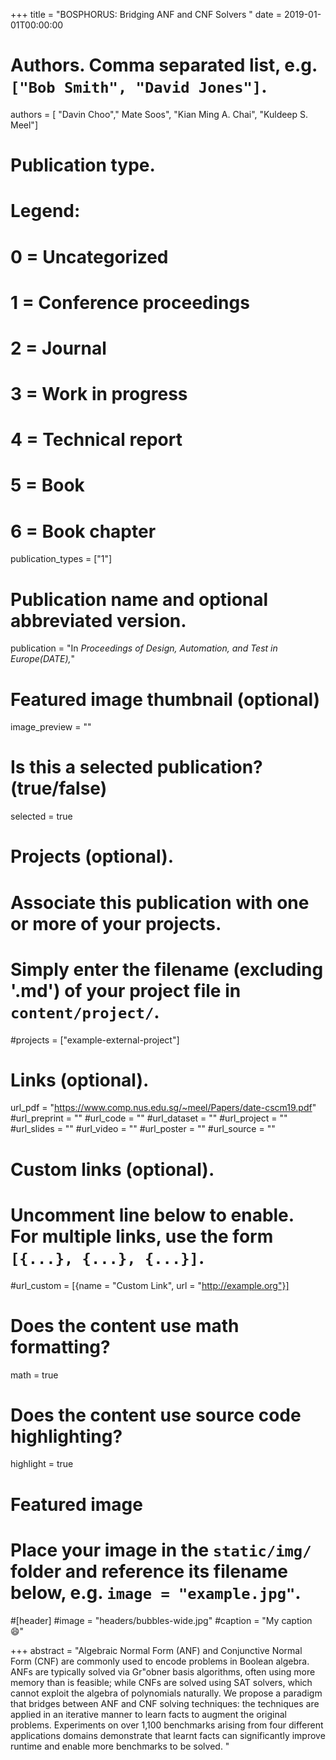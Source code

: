 +++
title = "BOSPHORUS: Bridging ANF and CNF Solvers "
date = 2019-01-01T00:00:00

# Authors. Comma separated list, e.g. `["Bob Smith", "David Jones"]`.
authors = [ "Davin Choo"," Mate Soos", "Kian Ming A. Chai", "Kuldeep S. Meel"]

# Publication type.
# Legend:
# 0 = Uncategorized
# 1 = Conference proceedings
# 2 = Journal
# 3 = Work in progress
# 4 = Technical report
# 5 = Book
# 6 = Book chapter
publication_types = ["1"]

# Publication name and optional abbreviated version.
publication = "In *Proceedings of Design, Automation, and Test in Europe(DATE),*"


# Featured image thumbnail (optional)
image_preview = ""

# Is this a selected publication? (true/false)
selected = true

# Projects (optional).
#   Associate this publication with one or more of your projects.
#   Simply enter the filename (excluding '.md') of your project file in `content/project/`.
#projects = ["example-external-project"]


# Links (optional).
url_pdf = "https://www.comp.nus.edu.sg/~meel/Papers/date-cscm19.pdf"
#url_preprint = ""
#url_code = ""
#url_dataset = ""
#url_project = ""
#url_slides = ""
#url_video = ""
#url_poster = ""
#url_source = ""

# Custom links (optional).
#   Uncomment line below to enable. For multiple links, use the form `[{...}, {...}, {...}]`.
#url_custom = [{name = "Custom Link", url = "http://example.org"}]

# Does the content use math formatting?
math = true

# Does the content use source code highlighting?
highlight = true

# Featured image
# Place your image in the `static/img/` folder and reference its filename below, e.g. `image = "example.jpg"`.
#[header]
#image = "headers/bubbles-wide.jpg"
#caption = "My caption :smile:"



+++
abstract = "Algebraic Normal Form (ANF) and Conjunctive Normal Form (CNF) are commonly used to encode problems in Boolean algebra. ANFs are typically solved via Gr"obner basis algorithms, often using more memory than is feasible; while CNFs are solved using SAT solvers, which cannot exploit the algebra of polynomials naturally. We propose a paradigm that bridges between ANF and CNF solving techniques: the techniques are applied in an iterative manner to learn facts to augment the original problems. Experiments on over 1,100 benchmarks arising from four different applications domains demonstrate that learnt facts can significantly improve runtime and enable more benchmarks to be solved. "